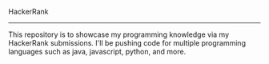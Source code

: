 HackerRank
<hr>
This repository is to showcase my programming knowledge via my HackerRank submissions. I'll be pushing code for multiple programming languages such as java, javascript, python, and more.